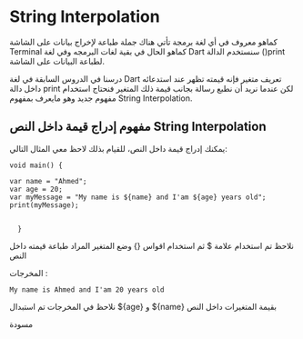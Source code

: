 # String Interpolation
كماهو معروف في أي لغة برمجة تأتي هناك جملة طباعة لإخراج بيانات على الشاشة Terminal كماهو الحال في بقية لغات البرمجه وفي لغة Dart سنستخدم الدالة ()print لطباعة البيانات على الشاشة.

درسنا في الدروس السابقة في لغة Dart  تعريف متغير فإنه قيمته تظهر عند استدعائه داخل دالة print  لكن عندما نريد أن نطبع رسالة بجانب قيمة ذلك المتغير فنحتاج استخدام مفهوم جديد وهو مايعرف بمفهوم String Interpolation.


## مفهوم إدراج قيمة داخل النص String Interpolation

يمكنك إدراج قيمة داخل النص، للقيام بذلك لاحظ معي المثال التالي: 


    void main() {
    
    var name = "Ahmed";
    var age = 20;
    var myMessage = "My name is ${name} and I'am ${age} years old";
    print(myMessage);
    
    
      }

نلاحظ تم استخدام علامة  $ ثم استخدام اقواس {} وضع المتغير المراد طباعة قيمته داخل النص 

المخرجات :


    My name is Ahmed and I'am 20 years old

نلاحظ في المخرجات تم استبدال ${age} و ${name} بقيمة المتغيرات داخل النص 


مسودة
